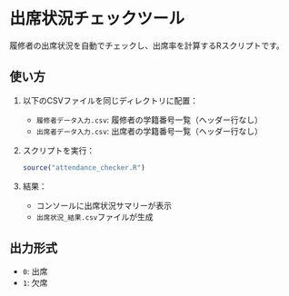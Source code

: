 # 出席状況チェックツール

履修者の出席状況を自動でチェックし、出席率を計算するRスクリプトです。

## 使い方

1. 以下のCSVファイルを同じディレクトリに配置：
   - `履修者データ入力.csv`: 履修者の学籍番号一覧（ヘッダー行なし）
   - `出席者データ入力.csv`: 出席者の学籍番号一覧（ヘッダー行なし）

2. スクリプトを実行：
   ```r
   source("attendance_checker.R")
   ```

3. 結果：
   - コンソールに出席状況サマリーが表示
   - `出席状況_結果.csv`ファイルが生成

## 出力形式

- `0`: 出席
- `1`: 欠席
